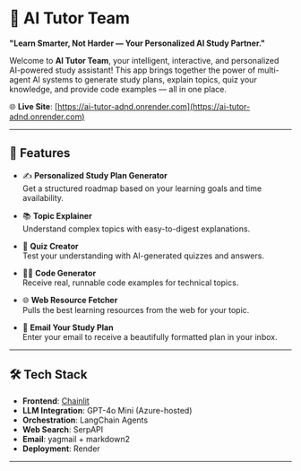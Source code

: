 # 🤖 AI Tutor Team

**"Learn Smarter, Not Harder — Your Personalized AI Study Partner."**

Welcome to **AI Tutor Team**, your intelligent, interactive, and personalized AI-powered study assistant! This app brings together the power of multi-agent AI systems to generate study plans, explain topics, quiz your knowledge, and provide code examples — all in one place.

🌐 **Live Site**: [https://ai-tutor-adnd.onrender.com](https://ai-tutor-adnd.onrender.com)

---

## 🚀 Features

- ✍️ **Personalized Study Plan Generator**  
  Get a structured roadmap based on your learning goals and time availability.

- 📚 **Topic Explainer**  
  Understand complex topics with easy-to-digest explanations.

- 🧠 **Quiz Creator**  
  Test your understanding with AI-generated quizzes and answers.

- 🧑‍💻 **Code Generator**  
  Receive real, runnable code examples for technical topics.

- 🌐 **Web Resource Fetcher**  
  Pulls the best learning resources from the web for your topic.

- 📧 **Email Your Study Plan**  
  Enter your email to receive a beautifully formatted plan in your inbox.

---

## 🛠️ Tech Stack

- **Frontend**: [Chainlit](https://www.chainlit.io/)
- **LLM Integration**: GPT-4o Mini (Azure-hosted)
- **Orchestration**: LangChain Agents
- **Web Search**: SerpAPI
- **Email**: yagmail + markdown2
- **Deployment**: Render

---
